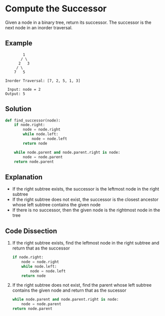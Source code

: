 # Compute the Successor
Given a node in a binary tree, return its successor. The successor is the next node in an inorder traversal.

## Example
```
        1
       / \
      2   3
     / \
    7   5

Inorder Traversal: [7, 2, 5, 1, 3]

 Input: node = 2
Output: 5
```

## Solution
```python
def find_successor(node):
    if node.right:
        node = node.right
        while node.left:
            node = node.left
        return node

    while node.parent and node.parent.right is node:
        node = node.parent
    return node.parent
```

## Explanation
* If the right subtree exists, the successor is the leftmost node in the right subtree
* If the right subtree does not exist, the successor is the closest ancestor whose left subtree contains the given node
* If there is no successor, then the given node is the rightmost node in the tree

## Code Dissection
1. If the right subtree exists, find the leftmost node in the right subtree and return that as the successor
    ```python
    if node.right:
        node = node.right
        while node.left:
            node = node.left
        return node
    ```
2. If the right subtree does not exist, find the parent whose left subtree contains the given node and return that as the sucessor
    ```python
    while node.parent and node.parent.right is node:
        node = node.parent
    return node.parent
    ```